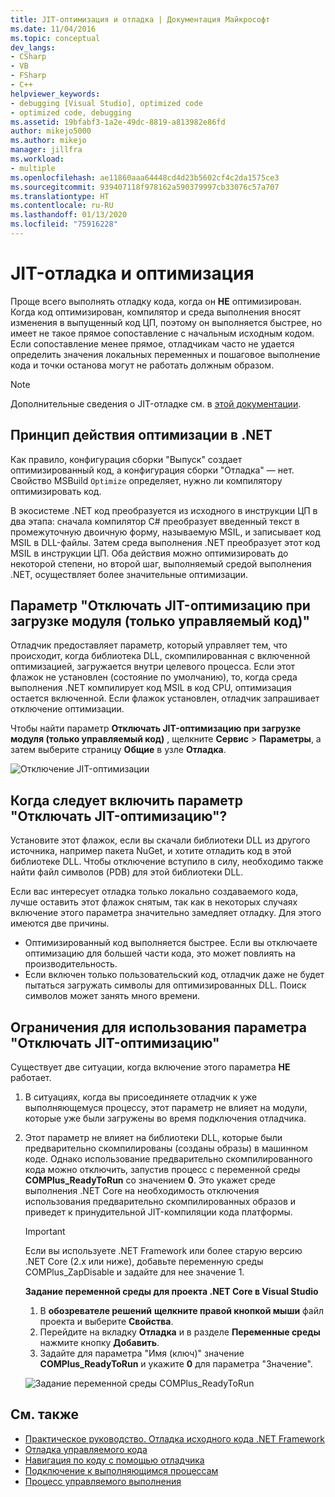 ```yaml
---
title: JIT-оптимизация и отладка | Документация Майкрософт
ms.date: 11/04/2016
ms.topic: conceptual
dev_langs:
- CSharp
- VB
- FSharp
- C++
helpviewer_keywords:
- debugging [Visual Studio], optimized code
- optimized code, debugging
ms.assetid: 19bfabf3-1a2e-49dc-8819-a813982e86fd
author: mikejo5000
ms.author: mikejo
manager: jillfra
ms.workload:
- multiple
ms.openlocfilehash: ae11860aaa64448cd4d23b5602cf4c2da1575ce3
ms.sourcegitcommit: 939407118f978162a590379997cb33076c57a707
ms.translationtype: HT
ms.contentlocale: ru-RU
ms.lasthandoff: 01/13/2020
ms.locfileid: "75916228"
---
```

# <a name="jit-optimization-and-debugging"></a>JIT-отладка и оптимизация
Проще всего выполнять отладку кода, когда он **НЕ** оптимизирован. Когда код оптимизирован, компилятор и среда выполнения вносят изменения в выпущенный код ЦП, поэтому он выполняется быстрее, но имеет не такое прямое сопоставление с начальным исходным кодом. Если сопоставление менее прямое, отладчикам часто не удается определить значения локальных переменных и пошаговое выполнение кода и точки останова могут не работать должным образом.

> [!NOTE]
> Дополнительные сведения о JIT-отладке см. в [этой документации](../debugger/debug-using-the-just-in-time-debugger.md).

## <a name="how-optimizations-work-in-net"></a>Принцип действия оптимизации в .NET 
Как правило, конфигурация сборки "Выпуск" создает оптимизированный код, а конфигурация сборки "Отладка" — нет. Свойство MSBuild `Optimize` определяет, нужно ли компилятору оптимизировать код.

В экосистеме .NET код преобразуется из исходного в инструкции ЦП в два этапа: сначала компилятор C# преобразует введенный текст в промежуточную двоичную форму, называемую MSIL, и записывает код MSIL в DLL-файлы. Затем среда выполнения .NET преобразует этот код MSIL в инструкции ЦП. Оба действия можно оптимизировать до некоторой степени, но второй шаг, выполняемый средой выполнения .NET, осуществляет более значительные оптимизации.

## <a name="the-suppress-jit-optimization-on-module-load-managed-only-option"></a>Параметр "Отключать JIT-оптимизацию при загрузке модуля (только управляемый код)"
Отладчик предоставляет параметр, который управляет тем, что происходит, когда библиотека DLL, скомпилированная с включенной оптимизацией, загружается внутри целевого процесса. Если этот флажок не установлен (состояние по умолчанию), то, когда среда выполнения .NET компилирует код MSIL в код CPU, оптимизация остается включенной. Если флажок установлен, отладчик запрашивает отключение оптимизации.

Чтобы найти параметр **Отключать JIT-оптимизацию при загрузке модуля (только управляемый код)** , щелкните **Сервис** > **Параметры**, а затем выберите страницу **Общие** в узле **Отладка**.

![Отключение JIT-оптимизации](../debugger/media/suppress-jit-tool-options.png "Отключение JIT-оптимизации")

## <a name="when-should-you-check-the-suppress-jit-optimization-option"></a>Когда следует включить параметр "Отключать JIT-оптимизацию"?
Установите этот флажок, если вы скачали библиотеки DLL из другого источника, например пакета NuGet, и хотите отладить код в этой библиотеке DLL. Чтобы отключение вступило в силу, необходимо также найти файл символов (PDB) для этой библиотеки DLL.

Если вас интересует отладка только локально создаваемого кода, лучше оставить этот флажок снятым, так как в некоторых случаях включение этого параметра значительно замедляет отладку. Для этого имеются две причины.

* Оптимизированный код выполняется быстрее. Если вы отключаете оптимизацию для большей части кода, это может повлиять на производительность.
* Если включен только пользовательский код, отладчик даже не будет пытаться загружать символы для оптимизированных DLL. Поиск символов может занять много времени.

## <a name="limitations-of-the-suppress-jit-optimization-option"></a>Ограничения для использования параметра "Отключать JIT-оптимизацию" 
Существует две ситуации, когда включение этого параметра **НЕ** работает.

1. В ситуациях, когда вы присоединяете отладчик к уже выполняющемуся процессу, этот параметр не влияет на модули, которые уже были загружены во время подключения отладчика.
2. Этот параметр не влияет на библиотеки DLL, которые были предварительно скомпилированы (созданы образы) в машинном коде. Однако использование предварительно скомпилированного кода можно отключить, запустив процесс с переменной среды **COMPlus_ReadyToRun** со значением **0**. Это укажет среде выполнения .NET Core на необходимость отключения использования предварительно скомпилированных образов и приведет к принудительной JIT-компиляции кода платформы. 

    > [!IMPORTANT]
    > Если вы используете .NET Framework или более старую версию .NET Core (2.x или ниже), добавьте переменную среды COMPlus_ZapDisable и задайте для нее значение 1.

    **Задание переменной среды для проекта .NET Core в Visual Studio**
    1. В **обозревателе решений** **щелкните правой кнопкой мыши** файл проекта и выберите **Свойства**.
    2. Перейдите на вкладку **Отладка** и в разделе **Переменные среды** нажмите кнопку **Добавить**.
    3. Задайте для параметра "Имя (ключ)" значение **COMPlus_ReadyToRun** и укажите **0** для параметра "Значение".

    ![Задание переменной среды COMPlus_ReadyToRun](../debugger/media/environment-variables-debug-menu.png "Задание переменной среды COMPlus_ReadyToRun")

## <a name="see-also"></a>См. также
- [Практическое руководство. Отладка исходного кода .NET Framework](../debugger/how-to-debug-dotnet-framework-source.md)
- [Отладка управляемого кода](../debugger/debugging-managed-code.md)
- [Навигация по коду с помощью отладчика](../debugger/navigating-through-code-with-the-debugger.md)
- [Подключение к выполняющимся процессам](../debugger/attach-to-running-processes-with-the-visual-studio-debugger.md)
- [Процесс управляемого выполнения](/dotnet/standard/managed-execution-process)

